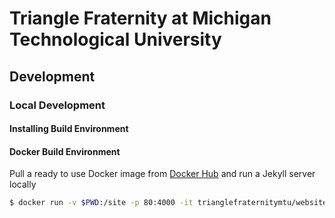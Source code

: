 # Triangle Fraternity at Michigan Technological University

## Development

### Local Development

#### Installing Build Environment

#### Docker Build Environment

Pull a ready to use Docker image from [Docker Hub](https://hub.docker.com/r/trianglefraternitymtu/website) and run a Jekyll server locally
```bash
$ docker run -v $PWD:/site -p 80:4000 -it trianglefraternitymtu/website
```
